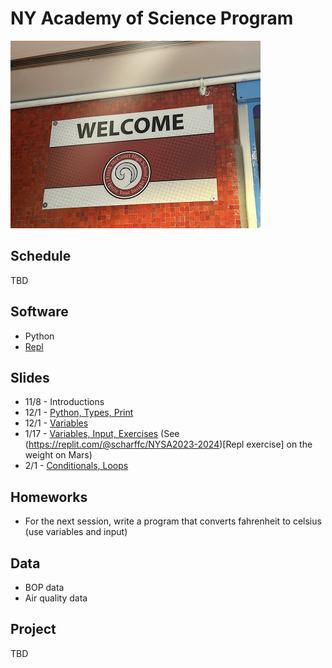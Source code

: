 # NY Academy of Science Program

![img1](https://github.com/scharffc/nyashighschool/blob/main/images/IMG_0967.jpg)

## Schedule

TBD

## Software

* Python
* [Repl](https://replit.com)
  
## Slides

* 11/8 - Introductions
* 12/1 - [Python, Types, Print](https://docs.google.com/presentation/d/1k2Vk7Sb8bYdjP1gap9c1Tf48Aor62THyUWTjsyy0XYI/edit?usp=sharing)
* 12/1 - [Variables](https://docs.google.com/presentation/d/1AAKbWngXurrr58f3IX7uiYWzBkCiVIGH8jEy7p4oOWc/edit)
* 1/17 - [Variables, Input, Exercises](https://docs.google.com/presentation/d/1AAKbWngXurrr58f3IX7uiYWzBkCiVIGH8jEy7p4oOWc/edit) (See (https://replit.com/@scharffc/NYSA2023-2024)[Repl exercise] on the weight on Mars) 
* 2/1 - [Conditionals, Loops](https://docs.google.com/presentation/d/1eeIE1Mq6dLNPA7bpe2dlwoxh7H918p_AuyW5MBc3_KQ/edit)

## Homeworks

* For the next session, write a program that converts fahrenheit to celsius (use variables and input)

## Data

* BOP data
* Air quality data

## Project

TBD

